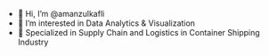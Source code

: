 - 👋 Hi, I’m @amanzulkafli
- 👀 I’m interested in Data Analytics & Visualization
- 🌱 Specialized in Supply Chain and Logistics in Container Shipping Industry


<!---
amanz/amanz is a ✨ special ✨ repository because its `README.md` (this file) appears on your GitHub profile.
You can click the Preview link to take a look at your changes.
--->
